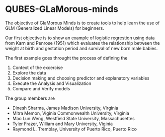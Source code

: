 # QUBES-GLaMorous-minds

The objective of GlaMorous Minds is to create tools to help learn the use of GLM (Generalized Linear Models) for beginners. 

Our first objective is to show an example of logistic regrestion using data from Karn and Penrose (1951) which evaluates the relationship between the weight at birth and gestation period and survival of new born male babies.

The first example goes throught the process of defining the
1. Context of the excercise
2. Explore the data
3. Decision making and choosing predictor and explanatory variables
4. Execute the Analysis and Visualization  
5. Compare and Verify models 

The group members are

 - Dinesh Sharma, James Madison University, Virginia
 - Mitra Memon, Viginia Commonwealth University, Virginia
 - Mao Lun Weng,  Westfield State University, Massachusettes
 - Tyler Frazer, William and Mary University, Viginia
 - Raymond L. Tremblay, University of Puerto Rico, Puerto Rico
